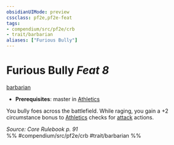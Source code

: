 ```yaml
---
obsidianUIMode: preview
cssclass: pf2e,pf2e-feat
tags:
- compendium/src/pf2e/crb
- trait/barbarian
aliases: ["Furious Bully"]
---
```

# Furious Bully  *Feat 8*  
[barbarian](/rules/traits/barbarian.md)  

- **Prerequisites**: master in [Athletics](/compendium/skills.md#Athletics)

You bully foes across the battlefield. While raging, you gain a +2 circumstance bonus to [Athletics](/compendium/skills.md#Athletics) checks for [attack](/rules/traits/attack.md) actions.

*Source: Core Rulebook p. 91*  
%% #compendium/src/pf2e/crb #trait/barbarian %%